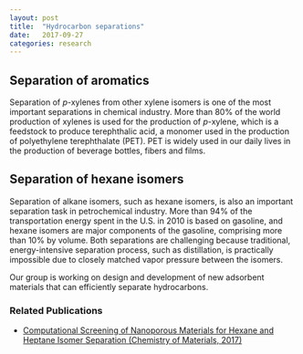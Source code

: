 ```yaml
---
layout: post
title:  "Hydrocarbon separations"
date:   2017-09-27
categories: research
---
```


## Separation of aromatics
Separation of _p_-xylenes from other xylene isomers is one of the most important separations in chemical industry. More than 80% of the world production of xylenes is used for the production of _p_-xylene, which is a feedstock to produce terephthalic acid, a monomer used in the production of polyethylene terephthalate (PET). PET is widely used in our daily lives in the production of beverage bottles, fibers and films.

## Separation of hexane isomers
Separation of alkane isomers, such as hexane isomers, is also an important separation task in petrochemical industry. More than 94% of the transportation energy spent in the U.S. in 2010 is based on gasoline, and hexane isomers are major components of the gasoline, comprising more than 10% by volume. Both separations are challenging because traditional, energy-intensive separation process, such as distillation, is practically impossible due to closely matched vapor pressure between the isomers.

Our group is working on design and development of new adsorbent materials that can efficiently separate hydrocarbons.

### Related Publications
- [Computational Screening of Nanoporous Materials for Hexane and Heptane Isomer Separation (Chemistry of Materials, 2017)](http://pubs.acs.org/doi/abs/10.1021/acs.chemmater.7b01565)
